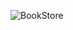 ![BookStore](https://github.com/CambelFatih/Patika.dev/assets/79880394/71011da0-61de-4577-bf04-d404ed42bded)
